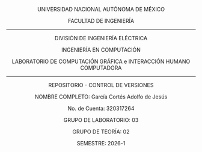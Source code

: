   <p align="center">
  UNIVERSIDAD NACIONAL AUTÓNOMA DE MÉXICO
      <p align="center">
  FACULTAD DE INGENIERÍA
  
  
  

  ------------------------------------------------
  <p align="center">
  DIVISIÓN DE INGENIERÍA ELÉCTRICA
  <p align="center">
  INGENIERÍA EN COMPUTACIÓN
  <p align="center">
  LABORATORIO DE COMPUTACIÓN GRÁFICA e INTERACCIÓN HUMANO COMPUTADORA
  
  -----------------------------------------------
  <p align="center">
  REPOSITORIO - CONTROL DE VERSIONES
  <p align="center">
  NOMBRE COMPLETO: García Cortés Adolfo de Jesús
  <p align="center">
  No. de Cuenta: 320317264
  <p align="center">
  GRUPO DE LABORATORIO: 03
  <p align="center">
  GRUPO DE TEORÍA: 02
  <p align="center">
  SEMESTRE: 2026-1
  </p>

